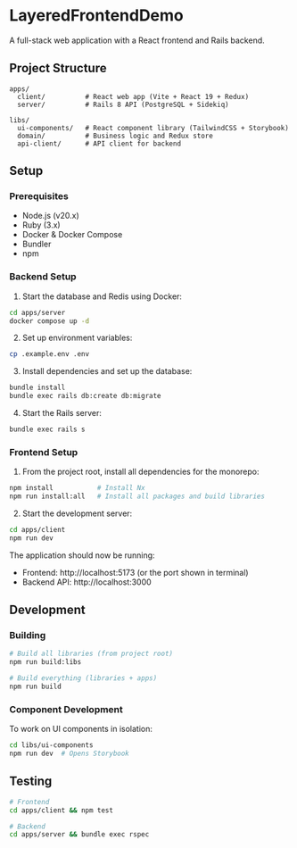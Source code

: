 # LayeredFrontendDemo

A full-stack web application with a React frontend and Rails backend.

## Project Structure

```
apps/
  client/          # React web app (Vite + React 19 + Redux)
  server/          # Rails 8 API (PostgreSQL + Sidekiq)

libs/
  ui-components/   # React component library (TailwindCSS + Storybook)
  domain/          # Business logic and Redux store
  api-client/      # API client for backend
```

## Setup

### Prerequisites
- Node.js (v20.x)
- Ruby (3.x)
- Docker & Docker Compose
- Bundler
- npm

### Backend Setup

1. Start the database and Redis using Docker:
```bash
cd apps/server
docker compose up -d
```

2. Set up environment variables:
```bash
cp .example.env .env
```

3. Install dependencies and set up the database:
```bash
bundle install
bundle exec rails db:create db:migrate
```

4. Start the Rails server:
```bash
bundle exec rails s
```

### Frontend Setup

1. From the project root, install all dependencies for the monorepo:
```bash
npm install           # Install Nx
npm run install:all   # Install all packages and build libraries
```

2. Start the development server:
```bash
cd apps/client
npm run dev
```

The application should now be running:
- Frontend: http://localhost:5173 (or the port shown in terminal)
- Backend API: http://localhost:3000

## Development

### Building

```bash
# Build all libraries (from project root)
npm run build:libs

# Build everything (libraries + apps)
npm run build
```

### Component Development

To work on UI components in isolation:
```bash
cd libs/ui-components
npm run dev  # Opens Storybook
```

## Testing

```bash
# Frontend
cd apps/client && npm test

# Backend
cd apps/server && bundle exec rspec
```
